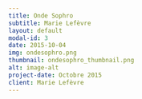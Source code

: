 ```yaml
---
title: Onde Sophro
subtitle: Marie Lefèvre
layout: default
modal-id: 3
date: 2015-10-04
img: ondesophro.png
thumbnail: ondesophro_thumbnail.png
alt: image-alt
project-date: Octobre 2015
client: Marie Lefèvre
---
```


